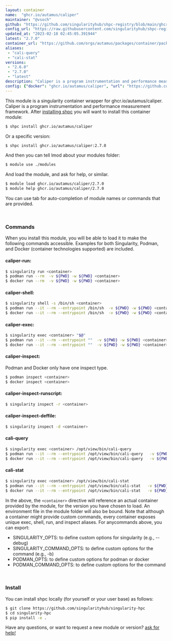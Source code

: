 ```yaml
---
layout: container
name:  "ghcr.io/autamus/caliper"
maintainer: "@vsoch"
github: "https://github.com/singularityhub/shpc-registry/blob/main/ghcr.io/autamus/caliper/container.yaml"
config_url: "https://raw.githubusercontent.com/singularityhub/shpc-registry/main/ghcr.io/autamus/caliper/container.yaml"
updated_at: "2023-02-18 02:45:05.391944"
latest: "2.7.0"
container_url: "https://github.com/orgs/autamus/packages/container/package/caliper"
aliases:
 - "cali-query"
 - "cali-stat"
versions:
 - "2.6.0"
 - "2.7.0"
 - "latest"
description: "Caliper is a program instrumentation and performance measurement framework."
config: {"docker": "ghcr.io/autamus/caliper", "url": "https://github.com/orgs/autamus/packages/container/package/caliper", "maintainer": "@vsoch", "description": "Caliper is a program instrumentation and performance measurement framework.", "latest": {"2.7.0": "sha256:fa18e4ad79b34e701713ed964cf766036b77bf120b7416aa826ad6d64e632a1e"}, "tags": {"2.6.0": "sha256:f6dce0cfbd6149dc02ec59916a40d8d841224cd79d03f2fd76b33264ae660fe5", "2.7.0": "sha256:fa18e4ad79b34e701713ed964cf766036b77bf120b7416aa826ad6d64e632a1e", "latest": "sha256:fa18e4ad79b34e701713ed964cf766036b77bf120b7416aa826ad6d64e632a1e"}, "aliases": {"cali-query": "/opt/view/bin/cali-query", "cali-stat": "/opt/view/bin/cali-stat"}}
---
```


This module is a singularity container wrapper for ghcr.io/autamus/caliper.
Caliper is a program instrumentation and performance measurement framework.
After [installing shpc](#install) you will want to install this container module:


```bash
$ shpc install ghcr.io/autamus/caliper
```

Or a specific version:

```bash
$ shpc install ghcr.io/autamus/caliper:2.7.0
```

And then you can tell lmod about your modules folder:

```bash
$ module use ./modules
```

And load the module, and ask for help, or similar.

```bash
$ module load ghcr.io/autamus/caliper/2.7.0
$ module help ghcr.io/autamus/caliper/2.7.0
```

You can use tab for auto-completion of module names or commands that are provided.

<br>

### Commands

When you install this module, you will be able to load it to make the following commands accessible.
Examples for both Singularity, Podman, and Docker (container technologies supported) are included.

#### caliper-run:

```bash
$ singularity run <container>
$ podman run --rm  -v ${PWD} -w ${PWD} <container>
$ docker run --rm  -v ${PWD} -w ${PWD} <container>
```

#### caliper-shell:

```bash
$ singularity shell -s /bin/sh <container>
$ podman run --it --rm --entrypoint /bin/sh  -v ${PWD} -w ${PWD} <container>
$ docker run --it --rm --entrypoint /bin/sh  -v ${PWD} -w ${PWD} <container>
```

#### caliper-exec:

```bash
$ singularity exec <container> "$@"
$ podman run --it --rm --entrypoint ""  -v ${PWD} -w ${PWD} <container> "$@"
$ docker run --it --rm --entrypoint ""  -v ${PWD} -w ${PWD} <container> "$@"
```

#### caliper-inspect:

Podman and Docker only have one inspect type.

```bash
$ podman inspect <container>
$ docker inspect <container>
```

#### caliper-inspect-runscript:

```bash
$ singularity inspect -r <container>
```

#### caliper-inspect-deffile:

```bash
$ singularity inspect -d <container>
```


#### cali-query

```bash
$ singularity exec <container> /opt/view/bin/cali-query
$ podman run --it --rm --entrypoint /opt/view/bin/cali-query   -v ${PWD} -w ${PWD} <container> -c " $@"
$ docker run --it --rm --entrypoint /opt/view/bin/cali-query   -v ${PWD} -w ${PWD} <container> -c " $@"
```


#### cali-stat

```bash
$ singularity exec <container> /opt/view/bin/cali-stat
$ podman run --it --rm --entrypoint /opt/view/bin/cali-stat   -v ${PWD} -w ${PWD} <container> -c " $@"
$ docker run --it --rm --entrypoint /opt/view/bin/cali-stat   -v ${PWD} -w ${PWD} <container> -c " $@"
```



In the above, the `<container>` directive will reference an actual container provided
by the module, for the version you have chosen to load. An environment file in the
module folder will also be bound. Note that although a container
might provide custom commands, every container exposes unique exec, shell, run, and
inspect aliases. For anycommands above, you can export:

 - SINGULARITY_OPTS: to define custom options for singularity (e.g., --debug)
 - SINGULARITY_COMMAND_OPTS: to define custom options for the command (e.g., -b)
 - PODMAN_OPTS: to define custom options for podman or docker
 - PODMAN_COMMAND_OPTS: to define custom options for the command

<br>

### Install

You can install shpc locally (for yourself or your user base) as follows:

```bash
$ git clone https://github.com/singularityhub/singularity-hpc
$ cd singularity-hpc
$ pip install -e .
```

Have any questions, or want to request a new module or version? [ask for help!](https://github.com/singularityhub/singularity-hpc/issues)